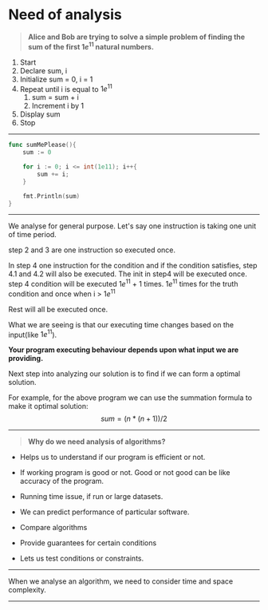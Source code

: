 # Need of analysis

> **Alice and Bob are trying to solve a simple problem of finding the sum of the first $1e^{11}$ natural numbers.**

1. Start
2. Declare sum, i
3. Initialize sum = 0, i = 1
4. Repeat until i is equal to $1e^{11}$
   1. sum = sum + i
   2. Increment i by 1
5. Display sum
6. Stop

---

```go
func sumMePlease(){
    sum := 0

    for i := 0; i <= int(1e11); i++{
        sum += i;
    }

    fmt.Println(sum)
}
```

---

We analyse for general purpose.
Let's say one instruction is taking one unit of time period.

step 2 and 3 are one instruction so executed once.

In step 4 one instruction for the condition and if the condition satisfies, step 4.1 and 4.2 will also be executed.
The init in step4 will be executed once.
step 4 condition will be executed $1e^{11}$ + 1 times. $1e^{11}$ times for the truth condition and once when i > $1e^{11}$

Rest will all be executed once.

What we are seeing is that our executing time changes based on the input(like $1e^{11}$).

**Your program executing behaviour depends upon what input we are providing.**

Next step into analyzing our solution is to find if we can form a optimal solution.

For example, for the above program we can use the summation formula to make it optimal solution:
$$sum = (n * (n + 1)) / 2$$

---

> **Why do we need analysis of algorithms?**

- Helps us to understand if our program is efficient or not.

- If working program is good or not. Good or not good can be like accuracy of the program.

- Running time issue, if run or large datasets.

- We can predict performance of particular software.

- Compare algorithms

- Provide guarantees for certain conditions

- Lets us test conditions or constraints.

---

When we analyse an algorithm, we need to consider time and space complexity.

---
